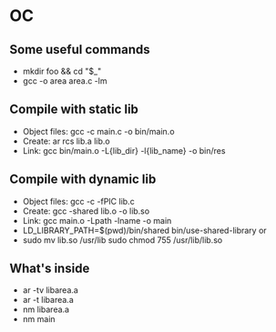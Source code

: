 # OC

## Some useful commands

- mkdir foo && cd "$_"
- gcc -o area area.c -lm

## Compile with static lib

- Object files: gcc -c main.c -o bin/main.o
- Create: ar rcs lib.a lib.o
- Link: gcc bin/main.o  -L{lib_dir} -l{lib_name} -o bin/res

## Compile with dynamic lib

- Object files: gcc -c -fPIC lib.c
- Create: gcc -shared lib.o -o lib.so
- Link: gcc  main.o -Lpath -lname -o main
- LD_LIBRARY_PATH=$(pwd)/bin/shared bin/use-shared-library or
- sudo mv lib.so /usr/lib
  sudo chmod 755 /usr/lib/lib.so

## What's inside

- ar -tv libarea.a
- ar -t libarea.a
- nm libarea.a
- nm main
